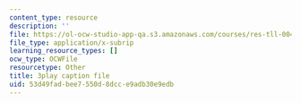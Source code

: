 ```yaml
---
content_type: resource
description: ''
file: https://ol-ocw-studio-app-qa.s3.amazonaws.com/courses/res-tll-004-stem-concept-videos-fall-2013/53d49fadbee7550d8dcce9adb30e9edb_DRte6vRCIgI.vtt
file_type: application/x-subrip
learning_resource_types: []
ocw_type: OCWFile
resourcetype: Other
title: 3play caption file
uid: 53d49fad-bee7-550d-8dcc-e9adb30e9edb
---
```

